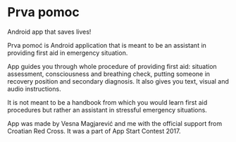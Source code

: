# Prva pomoc
Android app that saves lives!

Prva pomoć is Android application that is meant to be an assistant in providing first aid in emergency situation.

App guides you through whole procedure of providing first aid: situation assessment, consciousness and breathing check, 
putting someone in recovery position and secondary diagnosis. It also gives you text, visual and audio instructions.

It is not meant to be a handbook from which you would learn first aid procedures but rather an assistant in stressful emergency situations.

App was made by Vesna Magjarević and me with the official support from Croatian Red Cross. It was a part of App Start Contest 2017.
